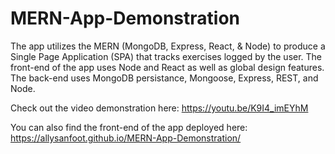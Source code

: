 # MERN-App-Demonstration

The app utilizes the MERN (MongoDB, Express, React, & Node) to produce a Single Page Application (SPA) that tracks exercises logged by the user. The front-end of the app uses Node and React as well as global design features. The back-end uses MongoDB persistance, Mongoose, Express, REST, and Node.

Check out the video demonstration here: https://youtu.be/K9I4_imEYhM

You can also find the front-end of the app deployed here: https://allysanfoot.github.io/MERN-App-Demonstration/
